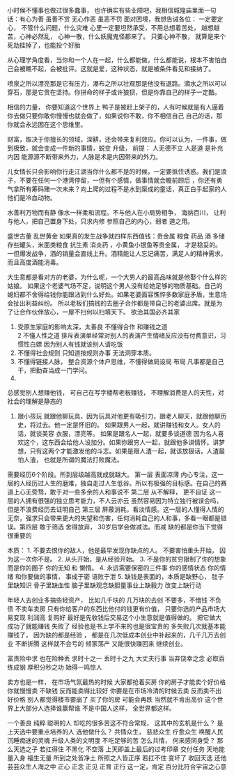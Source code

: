 小时候不懂事也做过很多蠢事， 也许确实有些业障吧，我相信城隍庙里面一句话：有心为善 虽善不赏   无心作恶  虽恶不罚  面对困境，我想告诫各位： 一定要定心， 不管什么问题，什么灾难  心里一定要坦然承受，不用总想着苦处， 越想越苦，心神必然乱， 心神一散，什么妖魔鬼怪都来了。 只要心神不散， 就算是来个死劫挂掉了，也能投个好胎


从心理学角度看，当你和一个人在一起，什么都能做，什么都能说，根本不害怕自己会被瞧不起，会被批评。这就是爱，这种状态，就是被条件看见和接纳了。


喷泉之所以漂亮那是它有压力，瀑布之所以壮观那是他没有退路。滴水之所以可以穿石，那是它贵在坚持。你拼命的样子或许狼狈，但是你靠自己的样子一定酷。

相信的力量， 你要知道这个世界上 鸭子是被赶上架子的，人有时候就是有人逼着你去做只要你敢你慢慢也就会做了，如果说你不敢，你不相信自己
自己的话，那你就会永远困在这个思维里。

财富，取决于你擅长的领域，深耕，还会带来复利效应。你可以认为，一件事，做到极致，就会变成一件新的事情，蜕变  升级， 前提： 人无德不立 人是道 是补充内因 能源源不断带来外力，人脉是术是内因带来的外力。

儿女情长只会影响你行走江湖当你什么都不是的时候，一定要抵住诱惑。我们是浪子，不要在任何一个港湾停留，一但有个感情，做事情就会瞻前顾后 ，你还有勇气拿所有筹码赌一次未来？向上爬的过程不是水到渠成的童话，真正白手起家的人他们是冷血动物。

水善利万物而有静 像水一样柔和流程。不与他人在小局势相争， 海纳百川， 让利与他人，把自己置身下处，只求内修  参照自己的内心，弱者 道之用。

盛世古董 乱世黄金    如果真的发生战争就四样东西值钱：贵金属 粮食 药品  酒  多储存些罐头，米面类粮食 抗生素 消炎药 ，小黄鱼小银鱼等贵金属， 才是稳妥的。 一但爆发战争，酒的销量会直线上升。酒精能让人忘记痛苦，满足人的精神需求，而且高度酒能消毒。

大生意都是看对方的老婆，为什么呢，一个大男人的最高品味就是他娶个什么样的姑娘。 如果这个老婆气场不足，说明这个男人没有给她足够的物质基础。自己的媳妇都不舍得给钱你能跟沾到什么好处。如果老婆面容憔悴多数家庭矛盾，生意场会扯出利益纠纷。 所以老板们搞钱的去圈子合作都是带自己的老婆出席。就是为了让合作伙伴放心，一屋不扫何以扫填天下。 欲治其国必齐其家

1. 受原生家庭的影响太深，太善良 不懂得合作  和赚钱之道  
2  不懂人性之道  排斥表演单经常对别人的表演产生情绪反应没有付费意识，习惯性白嫖  因为别人有钱就该别人请吃饭  
3.  不懂得社会规则 只知道按规则办事  无法洞穿本质。  
4.  不懂得链接人脉， 整合资源个体户思维，不懂得做局设局 布局  凡事都是自己干，把勤奋当成一门学问。
2.
总感觉别人想赚他钱， 可自己在写字楼帮老板赚钱， 不理解消费是人的天性，对社会的理解是静态的

1.  跟小孩玩 就跟他聊玩具，因为玩具对他更有吸引力，跟老人聊天，就跟他聊历史，将过去。他一定是怀旧的。  如果跟男人一起，就讲赚钱和女人。女人的话，就谈美容 衣服，漂亮等。
如果是跟名人一起，就要多谈道德 因为名人喜欢这个，这东西会给他人设加分。如果你跟穷人一起，就跟他多讲情怀。讲梦想，只有这两个才能激发他的斗志。如果是跟人渣一起，就该放狠话，人渣最怕人渣， 也就是所谓的魔法打败魔法。

需要经历6个阶段。所到层级越高就成就越大。 第一层  表面凉薄 内心专注，这一层的人经历过人生的磨难，独自走过人生低谷。所以有极强的目标感。在自己的赛道上心无旁骛，敢于对一些多余的人和事说不 
第二层    从不解释， 更不自证  这一层的人拥有很强的独立思考能力，不人云亦云 虽然容易因为特立独行被误会吗，但是不浪费经历去证明自己  第三层 屏蔽消耗，看淡情感。这一层的人懂得人情的无奈，强求只会带来更大的失望和伤害，任何消耗自己的人和事，多看一眼都是错误。第四层 敢于筛选  舍得放弃， 30岁后学会做减法。而减 缺的都是你当下觉得很重要的 

本质： 1. 不要去恨你的敌人，他是最早发现你缺点的人。 不要害怕重头开始， 因为这一次你不是。  2.  从头开始，是从经验开始。 3. 不是你的贫穷限制了你的想象 而是你的圈子 你的无知 和 懒惰。  4.  永远需要保密的三件事   你的感情状态  你的情绪 和你要做的事情， 事成于密  语败于泄    5.  缺钱是表面的，本质是缺野心， 肚子里缺知识  骨子里缺血性 脑子里缺观念缺胆量事业上缺毅力  改变上缺行动 

年轻人去创业多搞些轻资产， 比如几千块的  几万块的去创  不要多，不借钱  不负债   不卖车卖房  只有你给客户的东西比他付的钱更有价值， 只要你选的产品市场大  易变现 利润高 复购好  最好是先收钱后交易这个小生意就是值得做的。  把它做大 成功了就能赚钱  失败了 经验也是书上学不来的也是很宝贵的 多失败几次就基本能赚钱了，  因为缺的都是经验 ， 都是在几次低成本创业中补起来的，几千几万去创业 不断折腾 这样就不会亏的 倾家荡产 又能很快赚回来  继续创业。

富贵险中求 也在险种丢   求时十之一  丢时十之九  大丈夫行事 当弃饶幸之念  必取百练成钢  厚积分秒之功   始得一鸣惊人

卖方也是一样，  在市场气氛最热的时候 大家都抢着买房 你的房子才能卖个好价格  你就慢慢卖 不缺钱  反而能卖得比较好   你要是在市场冷清的时候去卖  反而卖不出好价格   别人都觉得楼市要崩了  买了你的房 可能会再跌  当然就不肯出高价  这个世界上大部分人选择谁赢帮谁  不是中国人这样， 全世界都这样。

一个善良 纯粹  聪明的人 却吃的很多苦这不符合常规， 这其中的玄机是什么？  是上天选中要重点培养的人  选他做什么？ 共情众生， 慈悲众生 疗愈众生  唤醒人民沉睡痴迷的灵魂  升级人类的文明度  不吃足够的苦 怎么共情， 何来感同身受？ 那么天选之子  若扛得住 不黑化  不空落  上天即盖上最后的过考印章  交付任务  天地能量入身   福生无量  所到之处皆净土  所照之人皆正序  若扛不住  变坏了 收回天选 还他芸芸众生人海之中   正心  正念  正见  正育 正行   这一定，肯定  百分比符合宇宙之心意 







